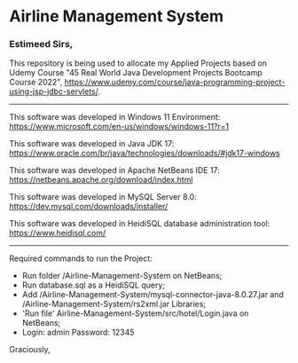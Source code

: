 # Airline Management System

### Estimeed Sirs,

This repository is being used to allocate my Applied Projects based on Udemy Course "45 Real World Java Development Projects Bootcamp Course 2022", https://www.udemy.com/course/java-programming-project-using-jsp-jdbc-servlets/.

------------

This software was developed in Windows 11 Environment: https://www.microsoft.com/en-us/windows/windows-11?r=1

This software was developed in Java JDK 17: https://www.oracle.com/br/java/technologies/downloads/#jdk17-windows

This software was developed in Apache NetBeans IDE 17: https://netbeans.apache.org/download/index.html

This software was developed in MySQL Server 8.0: https://dev.mysql.com/downloads/installer/

This software was developed in HeidiSQL database administration tool: https://www.heidisql.com/

------------

Required commands to run the Project:

- Run folder /Airline-Management-System on NetBeans;
- Run database.sql as a HeidiSQL query;
- Add /Airline-Management-System/mysql-connector-java-8.0.27.jar and /Airline-Management-System/rs2xml.jar Libraries;
- 'Run file' Airline-Management-System/src/hotel/Login.java on NetBeans;
- Login: admin
  Password: 12345

Graciously, 

